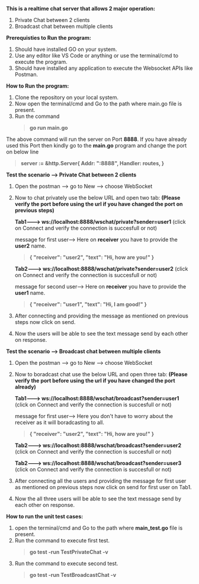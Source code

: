 **This is a realtime chat server that allows 2 major operation:**
1. Private Chat between 2 clients
2. Broadcast chat between multiple clients

**Prerequisties to Run the program:**
1. Should have installed GO on your system.
2. Use any editor like VS Code or anything or use the terminal/cmd to execute the program.
3. Should have installed any application to execute the Websocket APIs like Postman.


**How to Run the program:**
1. Clone the repository on your local system.
2. Now open the terminal/cmd and Go to the path where main.go file is present.
3. Run the command
   > **go run main.go**

The above command will run the server on Port **8888**.
If you have already used this Port then kindly go to the **main.go** program and change the port on below line
   > **server := &http.Server{
		Addr:    ":8888",
		Handler: routes,
	}**



**Test the scenario --> Private Chat between 2 clients**
1. Open the postman --> go to New --> choose WebSocket
2. Now to chat privately use the below URL and open two tab: **(Please verify the port before using the url if you have changed the port on previous steps)**

	**Tab1---> ws://localhost:8888/wschat/private?sender=user1** (click on Connect and verify the connection is succesfull or not)

	message for first user--> Here on **receiver** you have to provide the **user2** name.

	> **{
    	"receiver": "user2",
    	"text": "Hi, how are you!"
	}**

	**Tab2---> ws://localhost:8888/wschat/private?sender=user2** (click on Connect and verify the connection is succesfull or not)

	message for second user--> Here on **receiver** you have to provide the **user1** name.

	> **{
    	"receiver": "user1",
    	"text": "Hi, I am good!"
	}**

4. After connecting and providing the message as mentioned on previous steps now click on send.
5. Now the users will be able to see the text message send by each other on response.



**Test the scenario --> Broadcast chat between multiple clients**
1. Open the postman --> go to New --> choose WebSocket
2. Now to boradcast chat use the below URL and open three tab: **(Please verify the port before using the url if you have changed the port already)**
   
	**Tab1---> ws://localhost:8888/wschat/broadcast?sender=user1** (click on Connect and verify the connection is succesfull or not)
	
 	message for first user--> Here you don't have to worry about the receiver as it will boradcasting to all.
	
 	> **{
   	"receiver": "user2",
    	"text": "Hi, how are you!"
	}**

	**Tab2---> ws://localhost:8888/wschat/broadcast?sender=user2** (click on Connect and verify the connection is succesfull or not)

	**Tab2---> ws://localhost:8888/wschat/broadcast?sender=user3** (click on Connect and verify the connection is succesfull or not)

4. After connecting all the users and providing the message for first user as mentioned on previous steps now click on send for first user on Tab1.
5. Now the all three users will be able to see the text message send by each other on response.


**How to run the unit test cases:**
1. open the terminal/cmd and Go to the path where **main_test.go** file is present.
2. Run the command to execute first test.
   > **go test -run TestPrivateChat -v**
3. Run the command to execute second test.
   > **go test -run TestBroadcastChat -v**
   

   
